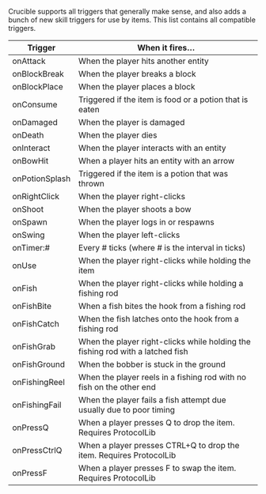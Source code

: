 Crucible supports all triggers that generally make sense, and also adds a bunch of new skill triggers for use by items. This list contains all compatible triggers.

| Trigger        | When it fires…                                                                 |
|----------------|--------------------------------------------------------------------------------|
| onAttack       | When the player hits another entity                                            |
| onBlockBreak   | When the player breaks a block                                                 |
| onBlockPlace   | When the player places a block                                                 |
| onConsume      | Triggered if the item is food or a potion that is eaten                        |
| onDamaged      | When the player is damaged                                                     |
| onDeath        | When the player dies                                                           |
| onInteract     | When the player interacts with an entity                                       |
| onBowHit       | When a player hits an entity with an arrow                                     |
| onPotionSplash | Triggered if the item is a potion that was thrown                              |
| onRightClick   | When the player right-clicks                                                   |
| onShoot        | When the player shoots a bow                                                   |
| onSpawn        | When the player logs in or respawns                                            |
| onSwing        | When the player left-clicks                                                    |
| onTimer:#      | Every # ticks (where # is the interval in ticks)                               |
| onUse          | When the player right-clicks while holding the item                            |
| onFish         | When the player right-clicks while holding a fishing rod                       |
| onFishBite     | When a fish bites the hook from a fishing rod                                  |
| onFishCatch    | When the fish latches onto the hook from a fishing rod                         |
| onFishGrab     | When the player right-clicks while holding the fishing rod with a latched fish |
| onFishGround   | When the bobber is stuck in the ground                                         |
| onFishingReel  | When the player reels in a fishing rod with no fish on the other end           |
| onFishingFail  | When the player fails a fish attempt due usually due to poor timing            |
| onPressQ       | When a player presses Q to drop the item. Requires ProtocolLib                 |
| onPressCtrlQ   | When a player presses CTRL+Q to drop the item. Requires ProtocolLib            |
| onPressF       | When a player presses F to swap the item. Requires ProtocolLib                 |